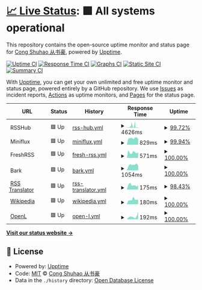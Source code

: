 # [📈 Live Status](https://status.szzn.dev): <!--live status--> **🟩 All systems operational**

This repository contains the open-source uptime monitor and status page for [Cong Shuhao 从书豪](https://status.szzn.dev), powered by [Upptime](https://github.com/upptime/upptime).

[![Uptime CI](https://github.com/congnews/upuptime/workflows/Uptime%20CI/badge.svg)](https://github.com/congnews/upuptime/actions?query=workflow%3A%22Uptime+CI%22)
[![Response Time CI](https://github.com/congnews/upuptime/workflows/Response%20Time%20CI/badge.svg)](https://github.com/congnews/upuptime/actions?query=workflow%3A%22Response+Time+CI%22)
[![Graphs CI](https://github.com/congnews/upuptime/workflows/Graphs%20CI/badge.svg)](https://github.com/congnews/upuptime/actions?query=workflow%3A%22Graphs+CI%22)
[![Static Site CI](https://github.com/congnews/upuptime/workflows/Static%20Site%20CI/badge.svg)](https://github.com/congnews/upuptime/actions?query=workflow%3A%22Static+Site+CI%22)
[![Summary CI](https://github.com/congnews/upuptime/workflows/Summary%20CI/badge.svg)](https://github.com/congnews/upuptime/actions?query=workflow%3A%22Summary+CI%22)

With [Upptime](https://upptime.js.org), you can get your own unlimited and free uptime monitor and status page, powered entirely by a GitHub repository. We use [Issues](https://github.com/congnews/upuptime/issues) as incident reports, [Actions](https://github.com/congnews/upuptime/actions) as uptime monitors, and [Pages](https://status.szzn.dev) for the status page.

<!--start: status pages-->
<!-- This summary is generated by Upptime (https://github.com/upptime/upptime) -->
<!-- Do not edit this manually, your changes will be overwritten -->
<!-- prettier-ignore -->
| URL | Status | History | Response Time | Uptime |
| --- | ------ | ------- | ------------- | ------ |
| <img alt="" src="https://s3.bmp.ovh/imgs/2023/10/02/bc42e946381bb8f6.png" height="13"> RSSHub | 🟩 Up | [rss-hub.yml](https://github.com/congnews/upuptime/commits/HEAD/history/rss-hub.yml) | <details><summary><img alt="Response time graph" src="./graphs/rss-hub/response-time-week.png" height="20"> 4626ms</summary><br><a href="https://status.cong.news/history/rss-hub"><img alt="Response time 1185" src="https://img.shields.io/endpoint?url=https%3A%2F%2Fraw.githubusercontent.com%2Fcongnews%2Fupuptime%2FHEAD%2Fapi%2Frss-hub%2Fresponse-time.json"></a><br><a href="https://status.cong.news/history/rss-hub"><img alt="24-hour response time 869" src="https://img.shields.io/endpoint?url=https%3A%2F%2Fraw.githubusercontent.com%2Fcongnews%2Fupuptime%2FHEAD%2Fapi%2Frss-hub%2Fresponse-time-day.json"></a><br><a href="https://status.cong.news/history/rss-hub"><img alt="7-day response time 4626" src="https://img.shields.io/endpoint?url=https%3A%2F%2Fraw.githubusercontent.com%2Fcongnews%2Fupuptime%2FHEAD%2Fapi%2Frss-hub%2Fresponse-time-week.json"></a><br><a href="https://status.cong.news/history/rss-hub"><img alt="30-day response time 2320" src="https://img.shields.io/endpoint?url=https%3A%2F%2Fraw.githubusercontent.com%2Fcongnews%2Fupuptime%2FHEAD%2Fapi%2Frss-hub%2Fresponse-time-month.json"></a><br><a href="https://status.cong.news/history/rss-hub"><img alt="1-year response time 1185" src="https://img.shields.io/endpoint?url=https%3A%2F%2Fraw.githubusercontent.com%2Fcongnews%2Fupuptime%2FHEAD%2Fapi%2Frss-hub%2Fresponse-time-year.json"></a></details> | <details><summary><a href="https://status.cong.news/history/rss-hub">99.72%</a></summary><a href="https://status.cong.news/history/rss-hub"><img alt="All-time uptime 99.24%" src="https://img.shields.io/endpoint?url=https%3A%2F%2Fraw.githubusercontent.com%2Fcongnews%2Fupuptime%2FHEAD%2Fapi%2Frss-hub%2Fuptime.json"></a><br><a href="https://status.cong.news/history/rss-hub"><img alt="24-hour uptime 100.00%" src="https://img.shields.io/endpoint?url=https%3A%2F%2Fraw.githubusercontent.com%2Fcongnews%2Fupuptime%2FHEAD%2Fapi%2Frss-hub%2Fuptime-day.json"></a><br><a href="https://status.cong.news/history/rss-hub"><img alt="7-day uptime 99.72%" src="https://img.shields.io/endpoint?url=https%3A%2F%2Fraw.githubusercontent.com%2Fcongnews%2Fupuptime%2FHEAD%2Fapi%2Frss-hub%2Fuptime-week.json"></a><br><a href="https://status.cong.news/history/rss-hub"><img alt="30-day uptime 99.94%" src="https://img.shields.io/endpoint?url=https%3A%2F%2Fraw.githubusercontent.com%2Fcongnews%2Fupuptime%2FHEAD%2Fapi%2Frss-hub%2Fuptime-month.json"></a><br><a href="https://status.cong.news/history/rss-hub"><img alt="1-year uptime 99.24%" src="https://img.shields.io/endpoint?url=https%3A%2F%2Fraw.githubusercontent.com%2Fcongnews%2Fupuptime%2FHEAD%2Fapi%2Frss-hub%2Fuptime-year.json"></a></details>
| <img alt="" src="https://s3.bmp.ovh/imgs/2023/10/02/48ea1fa9a5740b1b.png" height="13"> Miniflux | 🟩 Up | [miniflux.yml](https://github.com/congnews/upuptime/commits/HEAD/history/miniflux.yml) | <details><summary><img alt="Response time graph" src="./graphs/miniflux/response-time-week.png" height="20"> 829ms</summary><br><a href="https://status.cong.news/history/miniflux"><img alt="Response time 738" src="https://img.shields.io/endpoint?url=https%3A%2F%2Fraw.githubusercontent.com%2Fcongnews%2Fupuptime%2FHEAD%2Fapi%2Fminiflux%2Fresponse-time.json"></a><br><a href="https://status.cong.news/history/miniflux"><img alt="24-hour response time 1452" src="https://img.shields.io/endpoint?url=https%3A%2F%2Fraw.githubusercontent.com%2Fcongnews%2Fupuptime%2FHEAD%2Fapi%2Fminiflux%2Fresponse-time-day.json"></a><br><a href="https://status.cong.news/history/miniflux"><img alt="7-day response time 829" src="https://img.shields.io/endpoint?url=https%3A%2F%2Fraw.githubusercontent.com%2Fcongnews%2Fupuptime%2FHEAD%2Fapi%2Fminiflux%2Fresponse-time-week.json"></a><br><a href="https://status.cong.news/history/miniflux"><img alt="30-day response time 596" src="https://img.shields.io/endpoint?url=https%3A%2F%2Fraw.githubusercontent.com%2Fcongnews%2Fupuptime%2FHEAD%2Fapi%2Fminiflux%2Fresponse-time-month.json"></a><br><a href="https://status.cong.news/history/miniflux"><img alt="1-year response time 738" src="https://img.shields.io/endpoint?url=https%3A%2F%2Fraw.githubusercontent.com%2Fcongnews%2Fupuptime%2FHEAD%2Fapi%2Fminiflux%2Fresponse-time-year.json"></a></details> | <details><summary><a href="https://status.cong.news/history/miniflux">99.94%</a></summary><a href="https://status.cong.news/history/miniflux"><img alt="All-time uptime 97.63%" src="https://img.shields.io/endpoint?url=https%3A%2F%2Fraw.githubusercontent.com%2Fcongnews%2Fupuptime%2FHEAD%2Fapi%2Fminiflux%2Fuptime.json"></a><br><a href="https://status.cong.news/history/miniflux"><img alt="24-hour uptime 99.59%" src="https://img.shields.io/endpoint?url=https%3A%2F%2Fraw.githubusercontent.com%2Fcongnews%2Fupuptime%2FHEAD%2Fapi%2Fminiflux%2Fuptime-day.json"></a><br><a href="https://status.cong.news/history/miniflux"><img alt="7-day uptime 99.94%" src="https://img.shields.io/endpoint?url=https%3A%2F%2Fraw.githubusercontent.com%2Fcongnews%2Fupuptime%2FHEAD%2Fapi%2Fminiflux%2Fuptime-week.json"></a><br><a href="https://status.cong.news/history/miniflux"><img alt="30-day uptime 99.83%" src="https://img.shields.io/endpoint?url=https%3A%2F%2Fraw.githubusercontent.com%2Fcongnews%2Fupuptime%2FHEAD%2Fapi%2Fminiflux%2Fuptime-month.json"></a><br><a href="https://status.cong.news/history/miniflux"><img alt="1-year uptime 97.63%" src="https://img.shields.io/endpoint?url=https%3A%2F%2Fraw.githubusercontent.com%2Fcongnews%2Fupuptime%2FHEAD%2Fapi%2Fminiflux%2Fuptime-year.json"></a></details>
| <img alt="" src="https://s3.bmp.ovh/imgs/2023/10/02/236088cc88f4df96.png" height="13"> FreshRSS | 🟩 Up | [fresh-rss.yml](https://github.com/congnews/upuptime/commits/HEAD/history/fresh-rss.yml) | <details><summary><img alt="Response time graph" src="./graphs/fresh-rss/response-time-week.png" height="20"> 571ms</summary><br><a href="https://status.cong.news/history/fresh-rss"><img alt="Response time 605" src="https://img.shields.io/endpoint?url=https%3A%2F%2Fraw.githubusercontent.com%2Fcongnews%2Fupuptime%2FHEAD%2Fapi%2Ffresh-rss%2Fresponse-time.json"></a><br><a href="https://status.cong.news/history/fresh-rss"><img alt="24-hour response time 584" src="https://img.shields.io/endpoint?url=https%3A%2F%2Fraw.githubusercontent.com%2Fcongnews%2Fupuptime%2FHEAD%2Fapi%2Ffresh-rss%2Fresponse-time-day.json"></a><br><a href="https://status.cong.news/history/fresh-rss"><img alt="7-day response time 571" src="https://img.shields.io/endpoint?url=https%3A%2F%2Fraw.githubusercontent.com%2Fcongnews%2Fupuptime%2FHEAD%2Fapi%2Ffresh-rss%2Fresponse-time-week.json"></a><br><a href="https://status.cong.news/history/fresh-rss"><img alt="30-day response time 601" src="https://img.shields.io/endpoint?url=https%3A%2F%2Fraw.githubusercontent.com%2Fcongnews%2Fupuptime%2FHEAD%2Fapi%2Ffresh-rss%2Fresponse-time-month.json"></a><br><a href="https://status.cong.news/history/fresh-rss"><img alt="1-year response time 605" src="https://img.shields.io/endpoint?url=https%3A%2F%2Fraw.githubusercontent.com%2Fcongnews%2Fupuptime%2FHEAD%2Fapi%2Ffresh-rss%2Fresponse-time-year.json"></a></details> | <details><summary><a href="https://status.cong.news/history/fresh-rss">100.00%</a></summary><a href="https://status.cong.news/history/fresh-rss"><img alt="All-time uptime 100.00%" src="https://img.shields.io/endpoint?url=https%3A%2F%2Fraw.githubusercontent.com%2Fcongnews%2Fupuptime%2FHEAD%2Fapi%2Ffresh-rss%2Fuptime.json"></a><br><a href="https://status.cong.news/history/fresh-rss"><img alt="24-hour uptime 100.00%" src="https://img.shields.io/endpoint?url=https%3A%2F%2Fraw.githubusercontent.com%2Fcongnews%2Fupuptime%2FHEAD%2Fapi%2Ffresh-rss%2Fuptime-day.json"></a><br><a href="https://status.cong.news/history/fresh-rss"><img alt="7-day uptime 100.00%" src="https://img.shields.io/endpoint?url=https%3A%2F%2Fraw.githubusercontent.com%2Fcongnews%2Fupuptime%2FHEAD%2Fapi%2Ffresh-rss%2Fuptime-week.json"></a><br><a href="https://status.cong.news/history/fresh-rss"><img alt="30-day uptime 100.00%" src="https://img.shields.io/endpoint?url=https%3A%2F%2Fraw.githubusercontent.com%2Fcongnews%2Fupuptime%2FHEAD%2Fapi%2Ffresh-rss%2Fuptime-month.json"></a><br><a href="https://status.cong.news/history/fresh-rss"><img alt="1-year uptime 100.00%" src="https://img.shields.io/endpoint?url=https%3A%2F%2Fraw.githubusercontent.com%2Fcongnews%2Fupuptime%2FHEAD%2Fapi%2Ffresh-rss%2Fuptime-year.json"></a></details>
| <img alt="" src="https://s3.bmp.ovh/imgs/2023/09/18/8a1ac42b30390930.png" height="13"> Bark | 🟩 Up | [bark.yml](https://github.com/congnews/upuptime/commits/HEAD/history/bark.yml) | <details><summary><img alt="Response time graph" src="./graphs/bark/response-time-week.png" height="20"> 1054ms</summary><br><a href="https://status.cong.news/history/bark"><img alt="Response time 501" src="https://img.shields.io/endpoint?url=https%3A%2F%2Fraw.githubusercontent.com%2Fcongnews%2Fupuptime%2FHEAD%2Fapi%2Fbark%2Fresponse-time.json"></a><br><a href="https://status.cong.news/history/bark"><img alt="24-hour response time 2138" src="https://img.shields.io/endpoint?url=https%3A%2F%2Fraw.githubusercontent.com%2Fcongnews%2Fupuptime%2FHEAD%2Fapi%2Fbark%2Fresponse-time-day.json"></a><br><a href="https://status.cong.news/history/bark"><img alt="7-day response time 1054" src="https://img.shields.io/endpoint?url=https%3A%2F%2Fraw.githubusercontent.com%2Fcongnews%2Fupuptime%2FHEAD%2Fapi%2Fbark%2Fresponse-time-week.json"></a><br><a href="https://status.cong.news/history/bark"><img alt="30-day response time 657" src="https://img.shields.io/endpoint?url=https%3A%2F%2Fraw.githubusercontent.com%2Fcongnews%2Fupuptime%2FHEAD%2Fapi%2Fbark%2Fresponse-time-month.json"></a><br><a href="https://status.cong.news/history/bark"><img alt="1-year response time 501" src="https://img.shields.io/endpoint?url=https%3A%2F%2Fraw.githubusercontent.com%2Fcongnews%2Fupuptime%2FHEAD%2Fapi%2Fbark%2Fresponse-time-year.json"></a></details> | <details><summary><a href="https://status.cong.news/history/bark">100.00%</a></summary><a href="https://status.cong.news/history/bark"><img alt="All-time uptime 99.97%" src="https://img.shields.io/endpoint?url=https%3A%2F%2Fraw.githubusercontent.com%2Fcongnews%2Fupuptime%2FHEAD%2Fapi%2Fbark%2Fuptime.json"></a><br><a href="https://status.cong.news/history/bark"><img alt="24-hour uptime 100.00%" src="https://img.shields.io/endpoint?url=https%3A%2F%2Fraw.githubusercontent.com%2Fcongnews%2Fupuptime%2FHEAD%2Fapi%2Fbark%2Fuptime-day.json"></a><br><a href="https://status.cong.news/history/bark"><img alt="7-day uptime 100.00%" src="https://img.shields.io/endpoint?url=https%3A%2F%2Fraw.githubusercontent.com%2Fcongnews%2Fupuptime%2FHEAD%2Fapi%2Fbark%2Fuptime-week.json"></a><br><a href="https://status.cong.news/history/bark"><img alt="30-day uptime 99.86%" src="https://img.shields.io/endpoint?url=https%3A%2F%2Fraw.githubusercontent.com%2Fcongnews%2Fupuptime%2FHEAD%2Fapi%2Fbark%2Fuptime-month.json"></a><br><a href="https://status.cong.news/history/bark"><img alt="1-year uptime 99.97%" src="https://img.shields.io/endpoint?url=https%3A%2F%2Fraw.githubusercontent.com%2Fcongnews%2Fupuptime%2FHEAD%2Fapi%2Fbark%2Fuptime-year.json"></a></details>
| <img alt="" src="https://icons.duckduckgo.com/ip3/www.rsstranslator.com.ico" height="13"> [RSS Translator](https://www.rsstranslator.com) | 🟩 Up | [rss-translator.yml](https://github.com/congnews/upuptime/commits/HEAD/history/rss-translator.yml) | <details><summary><img alt="Response time graph" src="./graphs/rss-translator/response-time-week.png" height="20"> 175ms</summary><br><a href="https://status.cong.news/history/rss-translator"><img alt="Response time 166" src="https://img.shields.io/endpoint?url=https%3A%2F%2Fraw.githubusercontent.com%2Fcongnews%2Fupuptime%2FHEAD%2Fapi%2Frss-translator%2Fresponse-time.json"></a><br><a href="https://status.cong.news/history/rss-translator"><img alt="24-hour response time 174" src="https://img.shields.io/endpoint?url=https%3A%2F%2Fraw.githubusercontent.com%2Fcongnews%2Fupuptime%2FHEAD%2Fapi%2Frss-translator%2Fresponse-time-day.json"></a><br><a href="https://status.cong.news/history/rss-translator"><img alt="7-day response time 175" src="https://img.shields.io/endpoint?url=https%3A%2F%2Fraw.githubusercontent.com%2Fcongnews%2Fupuptime%2FHEAD%2Fapi%2Frss-translator%2Fresponse-time-week.json"></a><br><a href="https://status.cong.news/history/rss-translator"><img alt="30-day response time 183" src="https://img.shields.io/endpoint?url=https%3A%2F%2Fraw.githubusercontent.com%2Fcongnews%2Fupuptime%2FHEAD%2Fapi%2Frss-translator%2Fresponse-time-month.json"></a><br><a href="https://status.cong.news/history/rss-translator"><img alt="1-year response time 166" src="https://img.shields.io/endpoint?url=https%3A%2F%2Fraw.githubusercontent.com%2Fcongnews%2Fupuptime%2FHEAD%2Fapi%2Frss-translator%2Fresponse-time-year.json"></a></details> | <details><summary><a href="https://status.cong.news/history/rss-translator">98.43%</a></summary><a href="https://status.cong.news/history/rss-translator"><img alt="All-time uptime 99.91%" src="https://img.shields.io/endpoint?url=https%3A%2F%2Fraw.githubusercontent.com%2Fcongnews%2Fupuptime%2FHEAD%2Fapi%2Frss-translator%2Fuptime.json"></a><br><a href="https://status.cong.news/history/rss-translator"><img alt="24-hour uptime 100.00%" src="https://img.shields.io/endpoint?url=https%3A%2F%2Fraw.githubusercontent.com%2Fcongnews%2Fupuptime%2FHEAD%2Fapi%2Frss-translator%2Fuptime-day.json"></a><br><a href="https://status.cong.news/history/rss-translator"><img alt="7-day uptime 98.43%" src="https://img.shields.io/endpoint?url=https%3A%2F%2Fraw.githubusercontent.com%2Fcongnews%2Fupuptime%2FHEAD%2Fapi%2Frss-translator%2Fuptime-week.json"></a><br><a href="https://status.cong.news/history/rss-translator"><img alt="30-day uptime 99.64%" src="https://img.shields.io/endpoint?url=https%3A%2F%2Fraw.githubusercontent.com%2Fcongnews%2Fupuptime%2FHEAD%2Fapi%2Frss-translator%2Fuptime-month.json"></a><br><a href="https://status.cong.news/history/rss-translator"><img alt="1-year uptime 99.91%" src="https://img.shields.io/endpoint?url=https%3A%2F%2Fraw.githubusercontent.com%2Fcongnews%2Fupuptime%2FHEAD%2Fapi%2Frss-translator%2Fuptime-year.json"></a></details>
| <img alt="" src="https://icons.duckduckgo.com/ip3/en.wikipedia.org.ico" height="13"> [Wikipedia](https://en.wikipedia.org) | 🟩 Up | [wikipedia.yml](https://github.com/congnews/upuptime/commits/HEAD/history/wikipedia.yml) | <details><summary><img alt="Response time graph" src="./graphs/wikipedia/response-time-week.png" height="20"> 180ms</summary><br><a href="https://status.cong.news/history/wikipedia"><img alt="Response time 236" src="https://img.shields.io/endpoint?url=https%3A%2F%2Fraw.githubusercontent.com%2Fcongnews%2Fupuptime%2FHEAD%2Fapi%2Fwikipedia%2Fresponse-time.json"></a><br><a href="https://status.cong.news/history/wikipedia"><img alt="24-hour response time 175" src="https://img.shields.io/endpoint?url=https%3A%2F%2Fraw.githubusercontent.com%2Fcongnews%2Fupuptime%2FHEAD%2Fapi%2Fwikipedia%2Fresponse-time-day.json"></a><br><a href="https://status.cong.news/history/wikipedia"><img alt="7-day response time 180" src="https://img.shields.io/endpoint?url=https%3A%2F%2Fraw.githubusercontent.com%2Fcongnews%2Fupuptime%2FHEAD%2Fapi%2Fwikipedia%2Fresponse-time-week.json"></a><br><a href="https://status.cong.news/history/wikipedia"><img alt="30-day response time 213" src="https://img.shields.io/endpoint?url=https%3A%2F%2Fraw.githubusercontent.com%2Fcongnews%2Fupuptime%2FHEAD%2Fapi%2Fwikipedia%2Fresponse-time-month.json"></a><br><a href="https://status.cong.news/history/wikipedia"><img alt="1-year response time 236" src="https://img.shields.io/endpoint?url=https%3A%2F%2Fraw.githubusercontent.com%2Fcongnews%2Fupuptime%2FHEAD%2Fapi%2Fwikipedia%2Fresponse-time-year.json"></a></details> | <details><summary><a href="https://status.cong.news/history/wikipedia">100.00%</a></summary><a href="https://status.cong.news/history/wikipedia"><img alt="All-time uptime 100.00%" src="https://img.shields.io/endpoint?url=https%3A%2F%2Fraw.githubusercontent.com%2Fcongnews%2Fupuptime%2FHEAD%2Fapi%2Fwikipedia%2Fuptime.json"></a><br><a href="https://status.cong.news/history/wikipedia"><img alt="24-hour uptime 100.00%" src="https://img.shields.io/endpoint?url=https%3A%2F%2Fraw.githubusercontent.com%2Fcongnews%2Fupuptime%2FHEAD%2Fapi%2Fwikipedia%2Fuptime-day.json"></a><br><a href="https://status.cong.news/history/wikipedia"><img alt="7-day uptime 100.00%" src="https://img.shields.io/endpoint?url=https%3A%2F%2Fraw.githubusercontent.com%2Fcongnews%2Fupuptime%2FHEAD%2Fapi%2Fwikipedia%2Fuptime-week.json"></a><br><a href="https://status.cong.news/history/wikipedia"><img alt="30-day uptime 100.00%" src="https://img.shields.io/endpoint?url=https%3A%2F%2Fraw.githubusercontent.com%2Fcongnews%2Fupuptime%2FHEAD%2Fapi%2Fwikipedia%2Fuptime-month.json"></a><br><a href="https://status.cong.news/history/wikipedia"><img alt="1-year uptime 100.00%" src="https://img.shields.io/endpoint?url=https%3A%2F%2Fraw.githubusercontent.com%2Fcongnews%2Fupuptime%2FHEAD%2Fapi%2Fwikipedia%2Fuptime-year.json"></a></details>
| <img alt="" src="https://icons.duckduckgo.com/ip3/openl.club.ico" height="13"> [OpenL](https://openl.club) | 🟩 Up | [open-l.yml](https://github.com/congnews/upuptime/commits/HEAD/history/open-l.yml) | <details><summary><img alt="Response time graph" src="./graphs/open-l/response-time-week.png" height="20"> 192ms</summary><br><a href="https://status.cong.news/history/open-l"><img alt="Response time 168" src="https://img.shields.io/endpoint?url=https%3A%2F%2Fraw.githubusercontent.com%2Fcongnews%2Fupuptime%2FHEAD%2Fapi%2Fopen-l%2Fresponse-time.json"></a><br><a href="https://status.cong.news/history/open-l"><img alt="24-hour response time 490" src="https://img.shields.io/endpoint?url=https%3A%2F%2Fraw.githubusercontent.com%2Fcongnews%2Fupuptime%2FHEAD%2Fapi%2Fopen-l%2Fresponse-time-day.json"></a><br><a href="https://status.cong.news/history/open-l"><img alt="7-day response time 192" src="https://img.shields.io/endpoint?url=https%3A%2F%2Fraw.githubusercontent.com%2Fcongnews%2Fupuptime%2FHEAD%2Fapi%2Fopen-l%2Fresponse-time-week.json"></a><br><a href="https://status.cong.news/history/open-l"><img alt="30-day response time 174" src="https://img.shields.io/endpoint?url=https%3A%2F%2Fraw.githubusercontent.com%2Fcongnews%2Fupuptime%2FHEAD%2Fapi%2Fopen-l%2Fresponse-time-month.json"></a><br><a href="https://status.cong.news/history/open-l"><img alt="1-year response time 168" src="https://img.shields.io/endpoint?url=https%3A%2F%2Fraw.githubusercontent.com%2Fcongnews%2Fupuptime%2FHEAD%2Fapi%2Fopen-l%2Fresponse-time-year.json"></a></details> | <details><summary><a href="https://status.cong.news/history/open-l">100.00%</a></summary><a href="https://status.cong.news/history/open-l"><img alt="All-time uptime 100.00%" src="https://img.shields.io/endpoint?url=https%3A%2F%2Fraw.githubusercontent.com%2Fcongnews%2Fupuptime%2FHEAD%2Fapi%2Fopen-l%2Fuptime.json"></a><br><a href="https://status.cong.news/history/open-l"><img alt="24-hour uptime 100.00%" src="https://img.shields.io/endpoint?url=https%3A%2F%2Fraw.githubusercontent.com%2Fcongnews%2Fupuptime%2FHEAD%2Fapi%2Fopen-l%2Fuptime-day.json"></a><br><a href="https://status.cong.news/history/open-l"><img alt="7-day uptime 100.00%" src="https://img.shields.io/endpoint?url=https%3A%2F%2Fraw.githubusercontent.com%2Fcongnews%2Fupuptime%2FHEAD%2Fapi%2Fopen-l%2Fuptime-week.json"></a><br><a href="https://status.cong.news/history/open-l"><img alt="30-day uptime 100.00%" src="https://img.shields.io/endpoint?url=https%3A%2F%2Fraw.githubusercontent.com%2Fcongnews%2Fupuptime%2FHEAD%2Fapi%2Fopen-l%2Fuptime-month.json"></a><br><a href="https://status.cong.news/history/open-l"><img alt="1-year uptime 100.00%" src="https://img.shields.io/endpoint?url=https%3A%2F%2Fraw.githubusercontent.com%2Fcongnews%2Fupuptime%2FHEAD%2Fapi%2Fopen-l%2Fuptime-year.json"></a></details>

<!--end: status pages-->

[**Visit our status website →**](https://status.szzn.dev)

## 📄 License

- Powered by: [Upptime](https://github.com/upptime/upptime)
- Code: [MIT](./LICENSE) © [Cong Shuhao 从书豪](https://status.szzn.dev)
- Data in the `./history` directory: [Open Database License](https://opendatacommons.org/licenses/odbl/1-0/)
